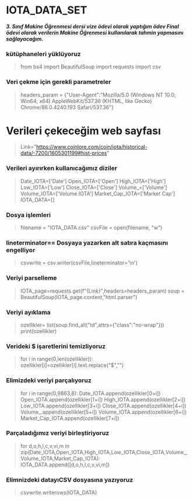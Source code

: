 # IOTA_DATA_SET
***3. Sınıf Makine Öğrenmesi dersi vize ödevi olarak yaptığım ödev
 Final ödevi olarak verilerin Makine Öğrenmesi kullanılarak tahmin yapmasını sağlayacağım.***

### kütüphaneleri yüklüyoruz
> from bs4 import BeautifulSoup
  import requests
  import csv

### Veri çekme için gerekli parametreler
> headers_param = {"User-Agent":"Mozilla/5.0 (Windows NT 10.0; Win64; x64) AppleWebKit/537.36 (KHTML, like Gecko) Chrome/86.0.4240.193 Safari/537.36"}
# Verileri çekeceğim web sayfası
> Link="https://www.coinlore.com/coin/iota/historical-data/-7200/1605301199#hist-prices"

### Verileri ayırırken kullanıcağımız diziler
> Date_IOTA=['Date']
  Open_IOTA=['Open']
  High_IOTA=['High']
  Low_IOTA=['Low']
  Close_IOTA=['Close']
  Volume_=['Volume']
  Volume_IOTA=['Volume IOTA']
  Market_Cap_IOTA=['Market Cap']
  IOTA_DATA=[]

### Dosya işlemleri
> filename = "IOTA_DATA.csv"
  csvFile = open(filename, "w")

### lineterminator== Dosyaya yazarken alt satıra kaçmasını engelliyor 
> csvwrite = csv.writer(csvFile,lineterminator='\n')

### Veriyi parselleme
> IOTA_page=requests.get(f"{Link}",headers=headers_param)
  soup = BeautifulSoup(IOTA_page.content,"html.parser")

### Veriyi ayıklama
> ozellikler= list(soup.find_all("td",attrs={"class":"no-wrap"}))
  print(ozellikler)

### Verideki $ işaretlerini temizliyoruz
> for i in range(0,len(ozellikler)):
  ozellikler[i]=ozellikler[i].text.replace("$","")

### Elimizdeki veriyi parçalıyoruz
> for i in range(0,9863,8):
  Date_IOTA.append(ozellikler[0+i])
  Open_IOTA.append(ozellikler[1+i])
  High_IOTA.append(ozellikler[2+i])
  Low_IOTA.append(ozellikler[3+i])
  Close_IOTA.append(ozellikler[4+i])
  Volume_.append(ozellikler[5+i])
  Volume_IOTA.append(ozellikler[6+i])
  Market_Cap_IOTA.append(ozellikler[7+i])
   
### Parçaladığımız veriyi birleştiriyoruz
> for d,o,h,l,c,v,vi,m in zip(Date_IOTA,Open_IOTA,High_IOTA,Low_IOTA,Close_IOTA,Volume_,Volume_IOTA,Market_Cap_IOTA):
    IOTA_DATA.append([d,o,h,l,c,v,vi,m])

### Elimnizdeki datayıCSV dosyasına yazıyoruz
> csvwrite.writerows(IOTA_DATA)
